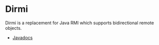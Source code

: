Dirmi
=====

Dirmi is a replacement for Java RMI which supports bidirectional remote objects.

- [Javadocs](https://cojen.github.io/Dirmi/javadoc/org.cojen.dirmi/org/cojen/dirmi/package-summary.html)
